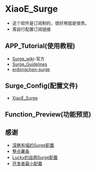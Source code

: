 # XiaoE_Surge
- 这个软件是订阅制的，很好用就是很贵。
- 需自行配置订阅链接

## APP_Tutorial(使用教程)
- [Surge_wiki](https://wiki.surge.community/)-官方
- [Surge_Guidelines](https://surge.mitsea.com/)
- [erdongchan-surge](https://erdongchan.cn/surgeconf.html)

## Surge_Config(配置文件)
- [XiaoE_Surge](https://raw.githubusercontent.com/LaolunsiG/XiaoE_PCR/main/Config_File/Surge/XiaoE_Surge.conf)

## Function_Preview(功能预览)

## 感谢
- [深巷有喵的Surge配置](https://raw.githubusercontent.com/Rabbit-Spec/Surge/Master/Conf/Spec/Surge.conf)
- [整点薯条](https://raw.githubusercontent.com/getsomecat/GetSomeCats/Surge/FishChips.conf)
- [Lucky的自用Surge配置](https://raw.githubusercontent.com/As-Lucky/Lucky/main/Lucky-Surge.conf)
- [开发者最小配置](https://gist.githubusercontent.com/Zeaphyou/864aebea248ca1bb8000e0e5623b65f3/raw/c36413c715f43f22772d3c2353358e1ff936b2e6/Surge.conf)

